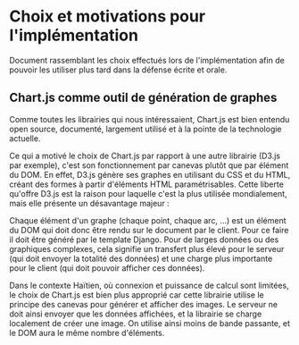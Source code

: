 # Choix et motivations pour l'implémentation

Document rassemblant les choix effectués lors de l'implémentation afin de pouvoir les utiliser plus tard dans la défense écrite et orale.

## Chart.js comme outil de génération de graphes

Comme toutes les librairies qui nous intéressaient, Chart.js est bien entendu open source, documenté, largement utilisé et
à la pointe de la technologie actuelle.

Ce qui a motivé le choix de Chart.js par rapport à une autre librairie (D3.js par exemple), c'est son fonctionnement par canevas plutôt que par
élément du DOM. En effet, D3.js génère ses graphes en utilisant du CSS et du HTML, créant des formes à partir d'éléments HTML paramétrisables.
Cette liberte qu'offre D3.js est la raison pour laquelle c'est la plus utilisée mondialement, mais elle présente un désavantage majeur :

Chaque élément d'un graphe (chaque point, chaque arc, ...) est un élément du DOM qui doit donc être rendu sur le document par le client. Pour ce faire
il doit être généré par le template Django. Pour de larges données ou des graphiques complexes, cela signifie un transfert plus élevé pour le serveur (qui doit
envoyer la totalité des données) et une charge plus importante pour le client (qui doit pouvoir afficher ces données).

Dans le contexte Haïtien, où connexion et puissance de calcul sont limitées, le choix de Chart.js est bien plus approprié car cette librairie
utilise le principe des canevas pour générer et afficher des images. Le serveur ne doit ainsi envoyer que les données affichées, et la librairie se
charge localement de créer une image. On utilise ainsi moins de bande passante, et le DOM aura le même nombre d'éléments.
